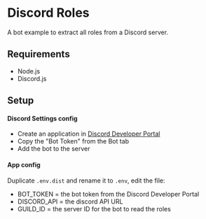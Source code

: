 # Discord Roles

A bot example to extract all roles from a Discord server.

## Requirements

- Node.js
- Discord.js

## Setup

#### Discord Settings config

- Create an application in [Discord Developer Portal](https://discord.com/developers/applications)
- Copy the "Bot Token" from the Bot tab
- Add the bot to the server

#### App config

Duplicate `.env.dist` and rename it to `.env`, edit the file:

- BOT_TOKEN = the bot token from the Discord Developer Portal
- DISCORD_API = the discord API URL
- GUILD_ID = the server ID for the bot to read the roles

